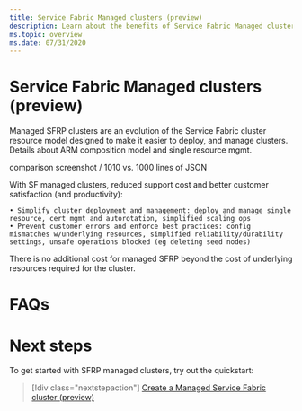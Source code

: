 ```yaml
---
title: Service Fabric Managed clusters (preview)
description: Learn about the benefits of Service Fabric Managed clusters
ms.topic: overview
ms.date: 07/31/2020
---
```


# Service Fabric Managed clusters (preview)

Managed SFRP clusters are an evolution of the Service Fabric cluster resource model designed to make it easier to deploy, and manage clusters. Details about ARM composition model and single resource mgmt.

comparison screenshot / 1010 vs. 1000 lines of JSON

With SF managed clusters, reduced support cost and better customer satisfaction (and productivity):

	• Simplify cluster deployment and management: deploy and manage single resource, cert mgmt and autorotation, simplified scaling ops
	• Prevent customer errors and enforce best practices: config mismatches w/underlying resources, simplified reliability/durability settings, unsafe operations blocked (eg deleting seed nodes)

There is no additional cost for managed SFRP beyond the cost of underlying resources required for the cluster.

# FAQs

# Next steps

To get started with SFRP managed clusters, try out the quickstart:

> [!div class="nextstepaction"]
> [Create a Managed Service Fabric cluster (preview)](quickstart-managed-cluster.md)
